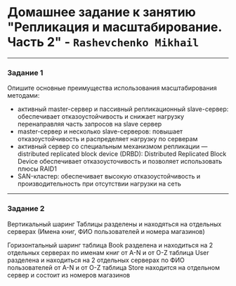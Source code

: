 # Домашнее задание к занятию "Репликация и масштабирование. Часть 2" - `Rashevchenko Mikhail`

---

### Задание 1

Опишите основные преимущества использования масштабирования методами:

- активный master-сервер и пассивный репликационный slave-сервер:
  обеспечивает отказоустойчивость и снижает нагрузку перенаправляя часть запросов на slave сервер
- master-сервер и несколько slave-серверов:
  повышает отказоустойчивость и распределяет нагрузку по серверам
- активный сервер со специальным механизмом репликации — distributed replicated block device (DRBD):
  Distributed Replicated Block Device обеспечивает отказоусточивость и позволяет использовать плюсы RAID1
- SAN-кластер:
  обеспечивает высокую отказоустойчивость и производительность при отсутствии нагрузки на сеть

---

### Задание 2

Вертикальный шаринг
Таблицы разделены и находяться на отдельных серверах (Имена книг, ФИО пользователей и номера магазинов)


Горизонтальный шаринг
таблица Book разделена и находиться на 2 отдельных серверах по именам книг от A-N и от O-Z
таблица User разделена и находиться на 2 отдельных серверах по ФИО пользователей от A-N и от O-Z
таблица Store находится на отдельном сервер и состоит из номеров магазинов

   
